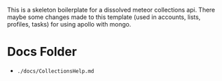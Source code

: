 This is a skeleton boilerplate for a dissolved meteor collections api.
There maybe some changes made to this template (used in accounts, lists, profiles, tasks) for using apollo with mongo.

# Docs Folder
* `./docs/CollectionsHelp.md`
